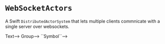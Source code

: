# ``WebSocketActors``

A Swift `DistributedActorSystem` that lets multiple clients commnicate with a single server over websockets.

<!--## Overview-->
<!---->
<!--<!--@START_MENU_TOKEN@-->Text<!--@END_MENU_TOKEN@-->-->
<!---->
<!--## Topics-->
<!---->
<!--### <!--@START_MENU_TOKEN@-->Group<!--@END_MENU_TOKEN@-->-->
<!---->
<!--- <!--@START_MENU_TOKEN@-->``Symbol``<!--@END_MENU_TOKEN@-->-->
